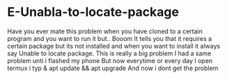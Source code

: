 # E-Unabla-to-locate-package
Have you ever mate this problem when you have cloned to a certain program and you want to run it but.. Booom
It tells you that it requires a certain package but its not installed and when you want to install it always say 
Unable to locate package. This is really a big problem 
I had a same problem unti i flashed my phone 
But now everytime or every day I open termux i typ
& apt update && apt upgrade 
And now i dont get the problem 
